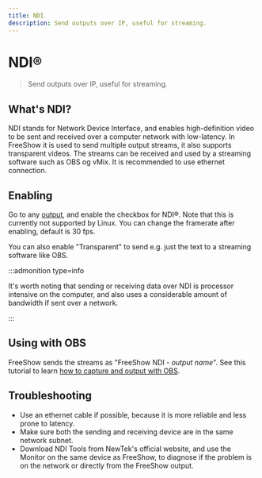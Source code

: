 ```yaml
---
title: NDI
description: Send outputs over IP, useful for streaming.
---
```


<script>
    import Key from '../../../lib/components/markdown/Key.svelte';
</script>

# NDI®

> Send outputs over IP, useful for streaming.

## What's NDI?

NDI stands for Network Device Interface, and enables high-definition video to be sent and received over a computer network with low-latency. In FreeShow it is used to send multiple output streams, it also supports transparent videos. The streams can be received and used by a streaming software such as OBS og vMix. It is recommended to use ethernet connection.

## Enabling

Go to any [output](./output), and enable the checkbox for NDI®. Note that this is currently not supported by Linux. You can change the framerate after enabling, default is 30 fps.

You can also enable "Transparent" to send e.g. just the text to a streaming software like OBS.

:::admonition type=info

It's worth noting that sending or receiving data over NDI is processor intensive on the computer, and also uses a considerable amount of bandwidth if sent over a network.

:::

## Using with OBS

FreeShow sends the streams as "FreeShow NDI - _output name_". See this tutorial to learn [how to capture and output with OBS](https://streamgeeks.us/how-to-use-ndi-with-obs/).

## Troubleshooting

- Use an ethernet cable if possible, because it is more reliable and less prone to latency.
- Make sure both the sending and receiving device are in the same network subnet.
- Download NDI Tools from NewTek's official website, and use the Monitor on the same device as FreeShow, to diagnose if the problem is on the network or directly from the FreeShow output.
